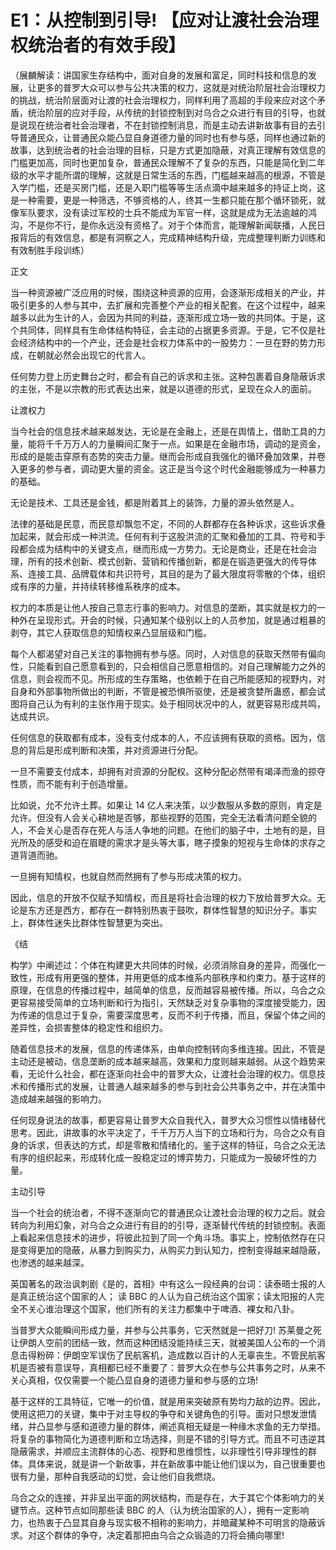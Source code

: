 # E1：从控制到引导! 【应对让渡社会治理权统治者的有效手段】

（展麟解读：讲国家生存结构中，面对自身的发展和富足，同时科技和信息的发展，让更多的普罗大众可以参与公共决策的权力，这就是对统治阶层社会治理权力的挑战，统治阶层面对让渡的社会治理权力，同样利用了高超的手段来应对这个矛盾，统治阶层的应对手段，从传统的封锁控制到对乌合之众进行有目的引导，也就是说现在统治者社会治理者，不在封锁控制消息，而是主动去讲新故事有目的去引导普通民众，让普通民众能凸显自身道德力量的同时也有参与感，同样也通过新的故事，达到统治者的社会治理的目标，只是方式更加隐蔽，对真正理解有效信息的门槛更加高，同时也更加复杂，普通民众理解不了复杂的东西，只能是简化到二年级的水平才能所谓的理解，这就是日常生活的东西，门槛越来越高的根源，不管是入学门槛，还是买房门槛，还是入职门槛等等生活点滴中越来越多的持证上岗，这是一种需要，更是一种筛选，不够资格的人，终其一生都只能在那个循环锁死，就像军队要求，没有读过军校的士兵不能成为军官一样，这就是成为无法逾越的鸿沟，不是你不行，是你永远没有资格了。对于个体而言，能理解新闻联播，人民日报背后的有效信息，都是有洞察之人，完成精神结构升级，完成整理判断力训练和有效制胜手段训练）

正文

当一种资源被广泛应用的时候，围绕这种资源的应用，会逐渐形成相关的产业，并吸引更多的人参与其中，去扩展和完善整个产业的相关配套。在这个过程中，越来越多以此为生计的人，会因为共同的利益，逐渐形成立场一致的共同体。于是，这个共同体，同样具有生命体结构特征，会主动的占据更多资源。于是，它不仅是社会经济结构中的一个产业，还会是社会权力体系中的一股势力：一旦在野的势力形成，在朝就必然会出现它的代言人。

任何势力登上历史舞台之时，都会有自己的诉求和主张。这种包裹着自身隐蔽诉求的主张，不是以宗教的形式表达出来，就是以道德的形式，呈现在众人的面前。

让渡权力

当今社会的信息技术越来越发达，无论是在金融上，还是在舆情上，借助工具的力量，能将千千万万人的力量瞬间汇聚于一点。如果是在金融市场，调动的是资金，形成的是能击穿原有态势的突击力量。继而会形成自我强化的循环叠加效果，并卷入更多的参与者，调动更大量的资金。这正是当今这个时代金融能够成为一种暴力的基础。

无论是技术、工具还是金钱，都是附着其上的装饰，力量的源头依然是人。

法律的基础是民意，而民意却飘忽不定，不同的人群都存在各种诉求，这些诉求叠加起来，就会形成一种洪流。任何有利于这股洪流的汇聚和叠加的工具、符号和手段都会成为结构中的关键支点，继而形成一方势力。无论是商业，还是在社会治理，所有的技术创新、模式创新、营销和传播创新，都是在锻造更强大的传导体系、连接工具、品牌载体和共识符号，其目的是为了最大限度将零散的个体，组织成有序的力量，并持续转移维系秩序的成本。

权力的本质是让他人按自己意志行事的影响力。对信息的垄断，其实就是权力的一种外在呈现形式。开会的时候，只通知某个级别以上的人员参加，就是通过粗暴的剥夺，其它人获取信息的知情权来凸显层级和门槛。

每个人都渴望对自己关注的事物拥有参与感。同时，人对信息的获取天然带有偏向性，只能看到自己愿意看到的，只会相信自己愿意相信的。对自己理解能力之外的信息，则会视而不见。所形成的生存策略，也依赖于在自己所能感知的视野内，对自身和外部事物所做出的判断，不管是被恐惧所驱使，还是被贪婪所蛊惑，都会试图将自己认为有利的主张作用于现实。处于相同状况中的人，就更容易形成共鸣，达成共识。

任何信息的获取都有成本，没有支付成本的人，不应该拥有获取的资格。因为，信息的背后是形成判断和决策，并对资源进行分配。

一旦不需要支付成本，却拥有对资源的分配权。这种分配必然带有竭泽而渔的掠夺性质，而不能有利于创造增量。

比如说，允不允许土葬。如果让 14 亿人来决策，以少数服从多数的原则，肯定是允许。但没有人会关心耕地是否够，那些视野的范围，完全无法看清问题全貌的人，不会关心是否存在死人与活人争地的问题。在他们的脑子中，土地有的是，目光所及的感受和迫在眉睫的需求才是头等大事，瞎子摸象的短视与生命体的求存之道背道而驰。

一旦拥有知情权，也就自然而然拥有了参与形成决策的权力。

因此，信息的开放不仅赋予知情权，而且是将社会治理的权力下放给普罗大众。无论是东方还是西方，都存在一群特别热衷于鼓吹，群体性智慧的知识分子。事实上，群体性迷失比群体性智慧更为突出。

《结

构学》中阐述过：个体在构建更大共同体的时候，必须消除自身的差异，而强化一致性，形成有用更强的整体，并用更低的成本维系内部秩序和约束力。基于这样的原理，在信息的传播过程中，越简单的信息，反而越容易被传播。所以，乌合之众更容易接受简单的立场判断和行为指引，天然缺乏对复杂事物的深度接受能力，因为传递的信息过于复杂，需要深度思考，反而不利于传播，而且，保留个体之间的差异性，会损害整体的稳定性和组织力。

随着信息技术的发展，信息的传递体系，由单向控制转向多维连接。因此，不管是主动还是被动，信息垄断的成本越来越高，效果和力度则越来越弱。从这个趋势来看，无论什么社会，都在逐渐向社会中的普罗大众，让渡社会治理的权力。信息技术和传播形式的发展，让普通人越来越多的参与到社会公共事务之中，并在决策中造成越来越强的影响力。

任何现身说法的故事，都更容易让普罗大众自我代入，普罗大众习惯性以情绪替代思考。因此，讲故事的水平决定了，千千万万人当下的立场和行为，乌合之众有自身的诉求，但表达的方式，却是零散和情绪化的。鉴于这样的特征，乌合之众无法有序的组织起来，形成转化成一股稳定过的博弈势力，只能成为一股破坏性的力量。

主动引导

当一个社会的统治者，不得不逐渐向它的普通民众让渡社会治理的权力之后。就会转向为利用幻象，对乌合之众进行有目的的引导，逐渐替代传统的封锁控制。表面上看起来信息技术的进步，将彼此拉到了同一个角斗场。事实上，控制依然存在只是变得更加的隐蔽，从暴力到购买力，从购买力到认知力，控制变得越来越隐蔽，也渗透的越来越深。

英国著名的政治讽刺剧《是的，首相》中有这么一段经典的台词：读泰晤士报的人是真正统治这个国家的人； 读 BBC 的人认为自己统治这个国家；读太阳报的人完全不关心谁治理这个国家，他们所有的关注力都集中于啤酒、裸女和八卦。

当普罗大众能瞬间形成力量，并参与公共事务，它天然就是一把好刀! 苏莱曼之死让伊朗人空前的团结一致，然而这种团结没能持续三天，就被美国人公布的一个消息击得粉碎：伊朗空军误伤了民航客机，造成数以百计的人无辜丧生。不管民航客机是否被有意误导，真相都已经不重要了：普罗大众在参与公共事务之时，从来不关心真相，仅仅需要一个能凸显自身的道德力量和参与感的立场!

基于这样的工具特征，它唯一的价值，就是用来突破原有势均力敌的边界。因此，使用这把刀的关键，集中于对主导权的争夺和关键角色的引导。面对只想发泄情绪，并凸显参与感和道德力量的群体，阐述真相无疑是一种缘木求鱼的无力举措。将复杂的事物简化为道德判断和立场选择，则是不错的引导方式。而且不可违逆其隐蔽需求，并顺应主流群体的心态、视野和思维惯性，以非理性引导非理性的群体。具体来说，就是讲一个新故事，并在新故事中能让他们误以为，自己很重要也很有力量，那种自我感动的幻觉，会让他们自我燃烧。

乌合之众的连接，并非呈出平面的网状结构，而是存在，大于其它个体影响力的关键节点。这种节点如同那些读 BBC 的人（认为统治国家的人），拥有一定影响力，也热衷于凸显其自身与现实极不相称的影响力，并暗藏某种不可明言的隐蔽诉求。对这个群体的争夺，决定着那把由乌合之众锻造的刀将会捅向哪里!